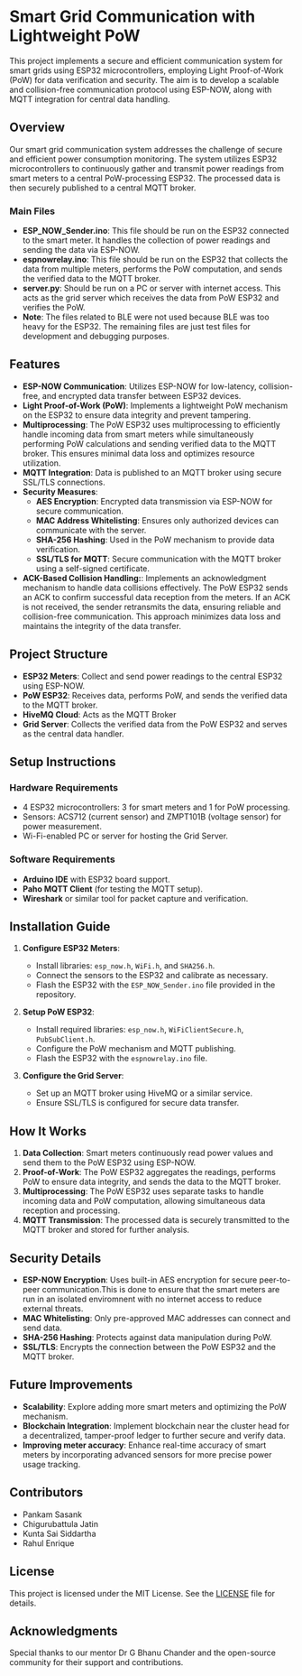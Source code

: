 # Smart Grid Communication with Lightweight PoW

This project implements a secure and efficient communication system for smart grids using ESP32 microcontrollers, employing Light Proof-of-Work (PoW) for data verification and security. The aim is to develop a scalable and collision-free communication protocol using ESP-NOW, along with MQTT integration for central data handling.

## Overview

Our smart grid communication system addresses the challenge of secure and efficient power consumption monitoring. The system utilizes ESP32 microcontrollers to continuously gather and transmit power readings from smart meters to a central PoW-processing ESP32. The processed data is then securely published to a central MQTT broker.

### Main Files

- **ESP_NOW_Sender.ino**: This file should be run on the ESP32 connected to the smart meter. It handles the collection of power readings and sending the data via ESP-NOW.
- **espnowrelay.ino**: This file should be run on the ESP32 that collects the data from multiple meters, performs the PoW computation, and sends the verified data to the MQTT broker.
- **server.py**: Should be run on a PC or server with internet access. This acts as the grid server which receives the data from PoW ESP32 and verifies the PoW.
- **Note**: The files related to BLE were not used because BLE was too heavy for the ESP32. The remaining files are just test files for development and debugging purposes.

## Features

- **ESP-NOW Communication**: Utilizes ESP-NOW for low-latency, collision-free, and encrypted data transfer between ESP32 devices.
- **Light Proof-of-Work (PoW)**: Implements a lightweight PoW mechanism on the ESP32 to ensure data integrity and prevent tampering.
- **Multiprocessing**: The PoW ESP32 uses multiprocessing to efficiently handle incoming data from smart meters while simultaneously performing PoW calculations and sending verified data to the MQTT broker. This ensures minimal data loss and optimizes resource utilization.
- **MQTT Integration**: Data is published to an MQTT broker using secure SSL/TLS connections.
- **Security Measures**:
  - **AES Encryption**: Encrypted data transmission via ESP-NOW for secure communication.
  - **MAC Address Whitelisting**: Ensures only authorized devices can communicate with the server.
  - **SHA-256 Hashing**: Used in the PoW mechanism to provide data verification.
  - **SSL/TLS for MQTT**: Secure communication with the MQTT broker using a self-signed certificate.
- **ACK-Based Collision Handling:**: Implements an acknowledgment mechanism to handle data collisions effectively. The PoW ESP32 sends an ACK to confirm successful data reception from the meters. If an ACK is not received, the sender retransmits the data, ensuring reliable and collision-free communication. This approach minimizes data loss and maintains the integrity of the data transfer.

## Project Structure

- **ESP32 Meters**: Collect and send power readings to the central ESP32 using ESP-NOW.
- **PoW ESP32**: Receives data, performs PoW, and sends the verified data to the MQTT broker.
- **HiveMQ Cloud**: Acts as the MQTT Broker
- **Grid Server**: Collects the verified data from the PoW ESP32 and serves as the central data handler.

## Setup Instructions

### Hardware Requirements

- 4 ESP32 microcontrollers: 3 for smart meters and 1 for PoW processing.
- Sensors: ACS712 (current sensor) and ZMPT101B (voltage sensor) for power measurement.
- Wi-Fi-enabled PC or server for hosting the Grid Server.

### Software Requirements

- **Arduino IDE** with ESP32 board support.
- **Paho MQTT Client** (for testing the MQTT setup).
- **Wireshark** or similar tool for packet capture and verification.

## Installation Guide

1. **Configure ESP32 Meters**:
   - Install libraries: `esp_now.h`, `WiFi.h`, and `SHA256.h`.
   - Connect the sensors to the ESP32 and calibrate as necessary.
   - Flash the ESP32 with the `ESP_NOW_Sender.ino` file provided in the repository.

2. **Setup PoW ESP32**:
   - Install required libraries: `esp_now.h`, `WiFiClientSecure.h`, `PubSubClient.h`.
   - Configure the PoW mechanism and MQTT publishing.
   - Flash the ESP32 with the `espnowrelay.ino` file.

3. **Configure the Grid Server**:
   - Set up an MQTT broker using HiveMQ or a similar service.
   - Ensure SSL/TLS is configured for secure data transfer.

## How It Works

1. **Data Collection**: Smart meters continuously read power values and send them to the PoW ESP32 using ESP-NOW.
2. **Proof-of-Work**: The PoW ESP32 aggregates the readings, performs PoW to ensure data integrity, and sends the data to the MQTT broker.
3. **Multiprocessing**: The PoW ESP32 uses separate tasks to handle incoming data and PoW computation, allowing simultaneous data reception and processing.
4. **MQTT Transmission**: The processed data is securely transmitted to the MQTT broker and stored for further analysis.

## Security Details

- **ESP-NOW Encryption**: Uses built-in AES encryption for secure peer-to-peer communication.This is done to ensure that the smart meters are run in an isolated enviromnent with no internet access to reduce external threats.
- **MAC Whitelisting**: Only pre-approved MAC addresses can connect and send data.
- **SHA-256 Hashing**: Protects against data manipulation during PoW.
- **SSL/TLS**: Encrypts the connection between the PoW ESP32 and the MQTT broker.

## Future Improvements

- **Scalability**: Explore adding more smart meters and optimizing the PoW mechanism.
- **Blockchain Integration**: Implement blockchain near the cluster head for a decentralized, tamper-proof ledger to further secure and verify data.
- **Improving meter accuracy**: Enhance real-time accuracy of smart meters by incorporating advanced sensors for more precise power usage tracking.

## Contributors

- Pankam Sasank
- Chigurubattula Jatin
- Kunta Sai Siddartha
- Rahul Enrique
  
  

## License

This project is licensed under the MIT License. See the [LICENSE](LICENSE) file for details.

## Acknowledgments

Special thanks to our mentor Dr G Bhanu Chander and the open-source community for their support and contributions.
